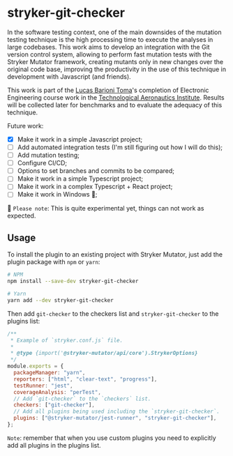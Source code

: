 # stryker-git-checker

In the software testing context, one of the main downsides of the
mutation testing technique is the high processing time to execute
the analyses in large codebases. This work aims to develop an
integration with the Git version control system, allowing to perform
fast mutation tests with the Stryker Mutator framework, creating
mutants only in new changes over the original code base, improving
the productivity in the use of this technique in development with
Javascript (and friends).

This work is part of the [Lucas Barioni Toma](https://github.com/lbtoma)'s
completion of Electronic Engineering course work in the [Technological
Aeronautics Institute](http://www.ita.br). Results will be collected later
for benchmarks and to evaluate the adequacy of this technique.

Future work:

- [x] Make it work in a simple Javascript project;
- [ ] Add automated integration tests (I'm still figuring out how I will do this);
- [ ] Add mutation testing;
- [ ] Configure CI/CD;
- [ ] Options to set branches and commits to be compared;
- [ ] Make it work in a simple Typescript project;
- [ ] Make it work in a complex Typescript + React project;
- [ ] Make it work in Windows 😬;

🚧 `Please note`: This is quite experimental yet, things can not work as expected.

## Usage

To install the plugin to an existing project with Stryker Mutator,
just add the plugin package with `npm` or `yarn`:

```bash
# NPM
npm install --save-dev stryker-git-checker

# Yarn
yarn add --dev stryker-git-checker
```

Then add `git-checker` to the checkers list and `stryker-git-checker` to the plugins list:

```js
/**
 * Example of `stryker.conf.js` file.
 *
 * @type {import('@stryker-mutator/api/core').StrykerOptions}
 */
module.exports = {
  packageManager: "yarn",
  reporters: ["html", "clear-text", "progress"],
  testRunner: "jest",
  coverageAnalysis: "perTest",
  // Add `git-checker` to the `checkers` list.
  checkers: ["git-checker"],
  // Add all plugins being used including the `stryker-git-checker`.
  plugins: ["@stryker-mutator/jest-runner", "stryker-git-checker"],
};
```

`Note`: remember that when you use custom plugins you need to explicitly add all plugins in the plugins list.
